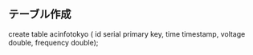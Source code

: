 ## テーブル作成
create table acinfotokyo (
id serial primary key,
time timestamp,
voltage double,
frequency double);